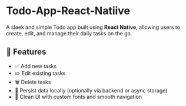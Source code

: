 # Todo-App-React-Natiive

A sleek and simple Todo app built using **React Native**, allowing users to create, edit, and manage their daily tasks on the go.

## 🚀 Features

- ✅ Add new tasks
- ✏️ Edit existing tasks
- 🗑️ Delete tasks
- 📁 Persist data locally (optionally via backend or async storage)
- 📱 Clean UI with custom fonts and smooth navigation
